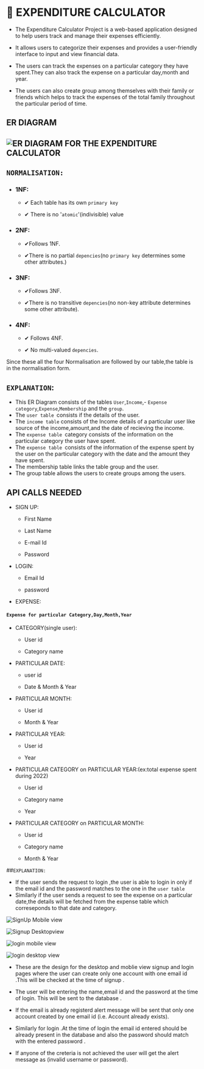 # 🎯 EXPENDITURE CALCULATOR
- The Expenditure Calculator Project is a web-based application designed to help users track and manage their expenses efficiently. 

- It allows users to categorize their expenses and provides a user-friendly interface to input and view financial data. 

- The users can track the expenses on a particular category they have spent.They can also track the expense on a particular day,month and year.

- The users can also create group among themselves with their family or friends which helps to track the expenses of the total family throughout the particular period of time.

## ER DIAGRAM
## ![ER DIAGRAM FOR THE EXPENDITURE CALCULATOR](img/ExpenditureCalculatorErDiagram.png)
## `NORMALISATION:`
- ### 1NF:
    - ✔ Each table has its own `primary key`

    - ✔ There is no '`atomic`'(indivisible) value

- ### 2NF:
    - ✔Follows 1NF.

    - ✔There is no partial `depencies`(no `primary key` determines some other attributes.)

- ### 3NF:
    - ✔Follows 3NF.

    - ✔There is no transitive `depencies`(no non-key attribute determines some other attribute).

- ### 4NF:
    - ✔ Follows 4NF.

    - ✔ No multi-valued `depencies`.

Since these all the four Normalisation are followed by our table,the table is in the normalisation form.



## `EXPLANATION`:
- This ER Diagram consists of the tables `User`,`Income`,- `Expense category`,`Expense`,`Membership` and the `group`.
- The `user table `consists if the details of the user.
- The `income table` consists of the Income details of a particular user like source of the income,amount,and the date of recieving the income.
- The `expense table `category consists of the information on the particular category the user have spent.
- The `expense table `consists of the information of the expense spent by the user on the particular category with the date and the amount they have spent.
- The membership table  links the table group and the user.
- The group table allows the users to create groups among the users.

## API CALLS NEEDED
- SIGN UP:

   - First Name

    - Last Name

    - E-mail Id

    - Password

- LOGIN:

   - Email Id

    - password

- EXPENSE:

 #### `Expense for particular Category,Day,Month,Year`


- CATEGORY(single user):
     - User id

    - Category name

- PARTICULAR DATE:

    - user id

     - Date & Month & Year

- PARTICULAR MONTH:

    - User id

     - Month & Year

- PARTICULAR  YEAR:

     - User id

     - Year

- PARTICULAR CATEGORY on PARTICULAR YEAR:(ex:total expense spent during 2022)

    - User id

     - Category name

    - Year

- PARTICULAR CATEGORY on PARTICULAR MONTH:

     - User id

     - Category name

     - Month & Year


##`EXPLANATION:`
- If the user sends the request to login ,the user is able to login in only if the email id and the password matches to the one in the `user table `
- Similarly if the user sends a request to see the expense on a particular date,the details will be fetched from the expense table which correseponds to that date and category.


![SignUp Mobile view](img/SignupMobileView.png)

![Signup Desktopview](img/SignupPageDesktopView.png)

![login mobile view](img/LoginMobileView.png)

![login desktop view](img/LoginPageDesktopView.png)

- These are the design for the desktop and moblie view signup and login pages where the user can create only one account with one email id .This will be checked at the time of signup .

- The user will be entering the name,email id and the password at the time of login. This will be sent to the database .

- If the email is already registerd alert message will be sent that only one account created by one email id (i.e. Account already exists).

- Similarly for login .At the time of login the email id entered should be already present in the database and also the password should match with the entered password .

- If anyone of the creteria is not achieved the user will get the alert message as (invalid username or password).